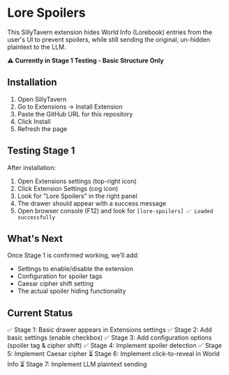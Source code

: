 # Lore Spoilers

This SillyTavern extension hides World Info (Lorebook) entries from the user's UI to prevent spoilers, while still sending the original, un-hidden plaintext to the LLM.

**⚠️ Currently in Stage 1 Testing - Basic Structure Only**

## Installation

1. Open SillyTavern
2. Go to Extensions → Install Extension
3. Paste the GitHub URL for this repository
4. Click Install
5. Refresh the page

## Testing Stage 1

After installation:

1. Open Extensions settings (top-right icon)
2. Click Extension Settings (cog icon)
3. Look for "Lore Spoilers" in the right panel
4. The drawer should appear with a success message
5. Open browser console (F12) and look for `[lore-spoilers] ✅ Loaded successfully`

## What's Next

Once Stage 1 is confirmed working, we'll add:
- Settings to enable/disable the extension
- Configuration for spoiler tags
- Caesar cipher shift setting
- The actual spoiler hiding functionality

## Current Status

✅ Stage 1: Basic drawer appears in Extensions settings
✅ Stage 2: Add basic settings (enable checkbox)
✅ Stage 3: Add configuration options (spoiler tag & cipher shift)
✅ Stage 4: Implement spoiler detection
✅ Stage 5: Implement Caesar cipher
⏳ Stage 6: Implement click-to-reveal in World Info
⏳ Stage 7: Implement LLM plaintext sending
